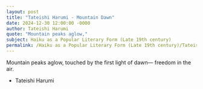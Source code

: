 ```yaml
---
layout: post
title: "Tateishi Harumi - Mountain Dawn"
date: 2024-12-30 12:00:00 -0000
author: Tateishi Harumi
quote: "Mountain peaks aglow,"
subject: Haiku as a Popular Literary Form (Late 19th century)
permalink: /Haiku as a Popular Literary Form (Late 19th century)/Tateishi Harumi/Tateishi Harumi - Mountain Dawn
---
```


Mountain peaks aglow,
touched by the first light of dawn—
freedom in the air.

- Tateishi Harumi
